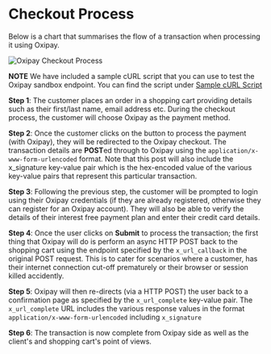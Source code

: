 # Checkout Process

Below is a chart that summarises the flow of a transaction when processing it using Oxipay.

<img src="/img/api/1.png" alt="Oxipay Checkout Process">

**NOTE** We have included a sample cURL script that you can use to test the Oxipay sandbox endpoint. You can find the script under [Sample cURL Script](../developer_resources/sample_curl.md)

 **Step 1**: The customer places an order in a shopping cart providing details such as their first/last name, email address etc. During the checkout process, the customer will choose Oxipay as the payment method.

 **Step 2**: Once the customer clicks on the button to process the payment (with Oxipay), they will be redirected to the Oxipay checkout. The transaction details are **POST**ed through to Oxipay using the <code>application/x-www-form-urlencoded</code> format. Note that this post will also include the x_signature key-value pair which is the hex-encoded value of the various key-value pairs that represent this particular transaction.

 **Step 3**: Following the previous step, the customer will be prompted to login using their Oxipay credentials (if they are already registered, otherwise they can register for an Oxipay account). They will also be able to verify the details of their interest free payment plan and enter their credit card details.

**Step 4**: Once the user clicks on **Submit** to process the transaction; the first thing that Oxipay will do is perform an async HTTP POST back to the shopping cart using the endpoint specified by the <code>x_url_callback</code> in the original POST request. This is to cater for scenarios where a customer, has their internet connection cut-off prematurely or their browser or session killed accidently.

**Step 5**: Oxipay will then re-directs (via a HTTP POST) the user back to a confirmation page as specified by the <code>x_url_complete</code> key-value pair. The <code>x_url_complete</code> URL includes the various response values in the format <code>application/x-www-form-urlencoded</code> including <code>x_signature</code>

 **Step 6**: The transaction is now complete from Oxipay side as well as the client's and shopping cart's point of views.
